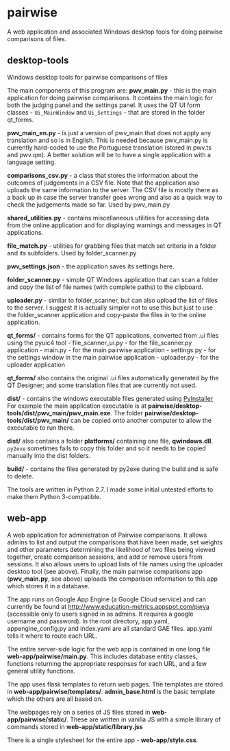 # pairwise

A web application and associated Windows desktop tools for doing pairwise
comparisons of files.

## desktop-tools

Windows desktop tools for pairwise comparisons of files

The main components of this program are:
**pwv_main.py** - this is the main application for doing pairwise comparisons. It contains
the main logic for both the judging panel and the settings panel. It uses the
QT UI form classes - `Ui_MainWindow` and `Ui_Settings` - that are stored in the
folder qt_forms.

**pwv_main_en.py** - is just a version of pwv_main that does not apply any
translation and so is in English. This is needed because pwv_main.py is
currently hard-coded to use the Portuguese translation (stored in pwv.ts and pwv.qm).
A better solution will be to have a single application with a language setting.

**comparisons_csv.py** - a class that stores the information about the outcomes of judgements
in a CSV file. Note that the application also uploads the same information to the server.
The CSV file is mostly there as a back up in case the server transfer goes wrong and also
as a quick way to check the judgements made so far. Used by pwv_main.py

**shared_utilities.py** - contains miscellaneous utilities for accessing data from the
online application and for displaying warnings and messages in QT applications.

**file_match.py** - utilities for grabbing files that match set criteria in a folder
and its subfolders. Used by folder_scanner.py

**pwv_settings.json** - the application saves its settings here.

**folder_scanner.py** - simple QT Windows application that can scan a
folder and copy the list of file names (with complete paths) to the clipboard.

**uploader.py** - similar to folder_scanner, but can also upload the list
of files to the server. I suggest it is actually simpler not to use this
but just to use the folder_scanner application and copy-paste the files in to the
online application.

**qt_forms/** - contains forms for the QT applications, converted from
.ui files using the pyuic4 tool
    - file_scanner_ui.py - for the file_scanner.py application
    - main.py - for the main pairwise application
    - settings.py - for the settings window in the main pairwise application
    - uploader.py - for the uploader application

**qt_forms/** also contains the original .ui files automatically generated by the QT
Designer; and some translation files that are currently not used.

**dist/** - contains the windows executable files generated using [PyInstaller](https://pyinstaller.readthedocs.io/en/stable/index.html)
For example the main application executable is at **pairwise/desktop-tools/dist/pwv_main/pwv_main.exe**.
The folder **pairwise/desktop-tools/dist/pwv_main/** can be copied onto another computer to allow the
executable to run there.

**dist/** also contains a folder **platforms/** containing one file, **qwindows.dll**. `py2exe`
sometimes fails to copy this folder and so it needs to be copied manually into
the dist folders.

**build/** - contains the files generated by py2exe during the build and is safe to delete.

The tools are written in Python 2.7. I made some initial untested efforts to make them
Python 3-compatible.

## web-app

A web application for administration of Pairwise comparisons. It allows
admins to list and output the comparisons that have been made, set weights and other
parameters determining the likelihood of two files being viewed together,
create comparison sessions, and add or remove users from sessions. It also
allows users to upload lists of file names using the uploader desktop tool (see above). Finally,
the main pairwise comparisons app (**pwv_main.py**, see above) uploads the comparison information
to this app which stores it in a database.

The app runs on Google App Engine (a Google Cloud service) and can currently be found
at http://www.education-metrics.appspot.com/pwva (accessible only to users signed in
as admins. It requires a google username and password). In the root
directory, app.yaml, appengine_config.py and index.yaml are all standard GAE
files. app.yaml tells it where to route each URL.

The entire server-side logic for the web app is contained in one long file
**web-app/pairwise/main.py**. This includes database entity classes, functions returning
the appropriate responses for each URL, and a few general utility functions.

The app uses flask templates to return web pages. The templates are stored in
**web-app/pairwise/templates/**. **admin_base.html** is the basic template which the others
are all based on.

The webpages rely on a series of JS files stored in **web-app/pairwise/static/**.
These are written in vanilla JS with a simple library of commands stored in
**web-app/static/library.jss**

There is a single stylesheet for the entire app - **web-app/style.css**.
